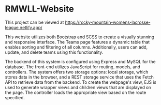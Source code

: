# RMWLL-Website
This project can be viewed at https://rocky-mountain-womens-lacrosse-league.netlify.app/

This website utilizes both Bootstrap and SCSS to create a visually stunning and responsive interface. The Teams page features a dynamic table that enables sorting and filtering of all columns. Additionally, users can add, update, and delete teams using this functionality.


The backend of this system is configured using Express and MySQL for the database. The front-end utilizes JavaScript for routing, models, and controllers. The system offers two storage options: local storage, which stores data in the browser, and a REST storage service that uses the Fetch API to retrieve data from the backend. To create the webpage's view, EJS is used to generate wrapper views and children views that are displayed on the page. The controller loads the appropriate view based on the route specified.
